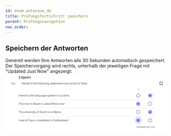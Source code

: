 ```yaml
---
id: exam_autosave_de
title: Prüfungsfortschritt speichern
parent: Prüfungsnavigation
nav_order: 
---
```


## Speichern der Antworten

Generell werden Ihre Antworten alle 30 Sekunden automatisch gespeichert. Der Speichervorgang wird rechts, unterhalb der jeweiligen Frage mit "Updated Just Now" angezeigt:
[![Prüfung-autosave](assets/exam-autosave.png)](assets/exam-autosave.png)

